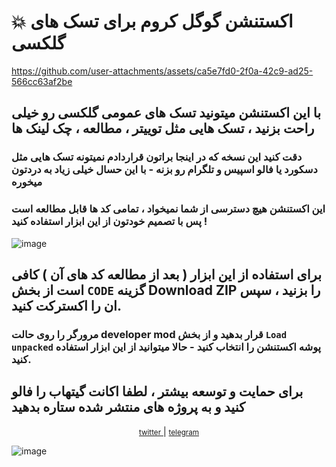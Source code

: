 # 💥 اکستنشن گوگل کروم برای تسک های گلکسی

https://github.com/user-attachments/assets/ca5e7fd0-2f0a-42c9-ad25-566cc63af2be


## با این اکستنشن میتونید تسک های عمومی گلکسی رو خیلی راحت بزنید ، تسک هایی مثل توییتر ، مطالعه ، چک لینک ها 

### دقت کنید این نسخه که در اینجا براتون قراردادم نمیتونه تسک هایی مثل دسکورد یا فالو اسپیس و تلگرام رو بزنه - با این حسال خیلی زیاد به دردتون میخوره

### این اکستنشن هیچ دسترسی از شما نمیخواد ، تمامی کد ها قابل مطالعه است پس با تصمیم خودتون از این ابزار استفاده کنید !
![image](https://github.com/user-attachments/assets/c18a34af-26e2-4bc9-b7a8-da82a657c36a)


## برای استفاده از این ابزار ( بعد از مطالعه کد های آن ) کافی است از بخش `CODE` گزینه Download ZIP را بزنید ، سپس ان را اکسترکت کنید.

### مرورگر را روی حالت developer mod قرار بدهید و از بخش `Load unpacked` پوشه اکستنشن را انتخاب کنید - حالا میتوانید از این ابزار استفاده کنید.



## برای حمایت و توسعه بیشتر ، لطفا اکانت گیتهاب را فالو کنید و به پروژه های منتشر شده ستاره بدهید

<div align="center">
    <p>
        <a href="Https://x.com/0xOneiros">
            <small>twitter</small>  
        </a>
        | 
        <a href="Https://t.me/xOneiros">
            <small>telegram</small>  
        </a>
    </p>
</div>

![image](https://github.com/user-attachments/assets/adcb372b-0c2f-476e-a547-044d314395ce)

